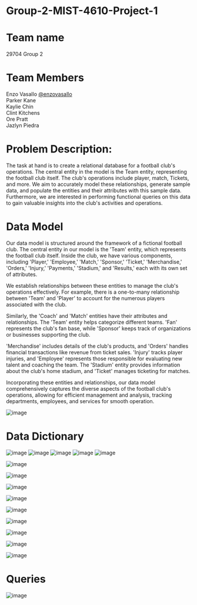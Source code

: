 # Group-2-MIST-4610-Project-1
# Team name 
29704 Group 2
# Team Members 
Enzo Vasallo [@enzovasallo](https://www.github.com/enzovasallo)  <br>
Parker Kane   <br>
Kaylie Chin   <br>
Clint Kitchens  <br> 
Ore Pratt  <br> 
Jazlyn Piedra  <br> 
# Problem Description:
The task at hand is to create a relational database for a football club's operations. The central entity in the model is the Team entity, representing the football club itself. The club's operations include player, match, Tickets, and more. We aim to accurately model these relationships, generate sample data, and populate the entities and their attributes with this sample data. Furthermore, we are interested in performing functional queries on this data to gain valuable insights into the club's activities and operations.
# Data Model 
Our data model is structured around the framework of a fictional football club. The central entity in our model is the 'Team' entity, which represents the football club itself. Inside the club, we have various components, including 'Player,' 'Employee,' 'Match,' 'Sponsor,' 'Ticket,' 'Merchandise,' 'Orders,' 'Injury,' 'Payments,' 'Stadium,' and 'Results,' each with its own set of attributes.

We establish relationships between these entities to manage the club's operations effectively. For example, there is a one-to-many relationship between 'Team' and 'Player' to account for the numerous players associated with the club.

Similarly, the 'Coach' and 'Match' entities have their attributes and relationships. The 'Team' entity helps categorize different teams. 'Fan' represents the club's fan base, while 'Sponsor' keeps track of organizations or businesses supporting the club.

'Merchandise' includes details of the club's products, and 'Orders' handles financial transactions like revenue from ticket sales. 'Injury' tracks player injuries, and 'Employee' represents those responsible for evaluating new talent and coaching the team. The 'Stadium' entity provides information about the club's home stadium, and 'Ticket' manages ticketing for matches.

Incorporating these entities and relationships, our data model comprehensively captures the diverse aspects of the football club's operations, allowing for efficient management and analysis, tracking departments, employees, and services for smooth operation. <br>

![image](https://github.com/enzovasallo/Group-2-MIST-4610-Project-1/assets/148125982/36d4ff53-256c-4dbf-a719-597a284b6866)

# Data Dictionary 

![image](https://github.com/enzovasallo/Group-2-MIST-4610-Project-1/assets/148125982/a65a0997-0b9a-43b1-bb44-e6412fef25a0)
![image](https://github.com/enzovasallo/Group-2-MIST-4610-Project-1/assets/148125982/d7f88c72-5bdf-4722-9cbe-41ab11de778b)
![image](https://github.com/enzovasallo/Group-2-MIST-4610-Project-1/assets/148125982/7545ae7a-0383-4ce0-a0db-4ac11b1c1479)
![image](https://github.com/enzovasallo/Group-2-MIST-4610-Project-1/assets/148125982/a484f1a3-b18b-406c-8ba5-6732cfc676e8)
![image](https://github.com/enzovasallo/Group-2-MIST-4610-Project-1/assets/148125982/38547c30-aac2-4753-b429-41f51cf222d5)

![image](https://github.com/enzovasallo/Group-2-MIST-4610-Project-1/assets/148125982/fdc3bdc6-135f-427d-a2b0-cd8603335ad9)

![image](https://github.com/enzovasallo/Group-2-MIST-4610-Project-1/assets/148125982/08540986-7fc1-473a-b467-ece21e3211d4)

![image](https://github.com/enzovasallo/Group-2-MIST-4610-Project-1/assets/148125982/147c6981-435e-4c89-a204-86107e82553d)

![image](https://github.com/enzovasallo/Group-2-MIST-4610-Project-1/assets/148125982/4cf98aa6-e9a8-4831-8a05-a6e1ae44442c)

![image](https://github.com/enzovasallo/Group-2-MIST-4610-Project-1/assets/148125982/77e3d001-5aa8-4a5e-b45a-5a9a05cd63c3)

![image](https://github.com/enzovasallo/Group-2-MIST-4610-Project-1/assets/148125982/8a7afbcf-8f1e-4751-8e59-457fbc7129d4)

![image](https://github.com/enzovasallo/Group-2-MIST-4610-Project-1/assets/148125982/760c58c1-7615-4f5b-add8-b42024dcf91b)

![image](https://github.com/enzovasallo/Group-2-MIST-4610-Project-1/assets/148125982/7d54c920-1a5c-4dcd-8c85-90d0e6814bae)

![image](https://github.com/enzovasallo/Group-2-MIST-4610-Project-1/assets/148125982/e7a03d52-73d4-4403-b949-b7b14acc46d2)

# Queries 

![image](https://github.com/enzovasallo/Group-2-MIST-4610-Project-1/assets/148125982/e8624379-cadd-47f6-acf5-df3c53992e51)



















